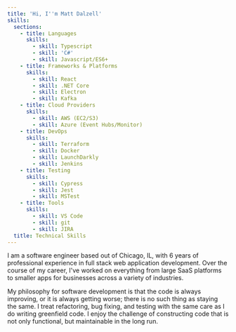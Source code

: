 ```yaml
---
title: 'Hi, I''m Matt Dalzell'
skills:
  sections:
    - title: Languages
      skills:
        - skill: Typescript
        - skill: 'C#'
        - skill: Javascript/ES6+
    - title: Frameworks & Platforms
      skills:
        - skill: React
        - skill: .NET Core
        - skill: Electron
        - skill: Kafka
    - title: Cloud Providers
      skills:
        - skill: AWS (EC2/S3)
        - skill: Azure (Event Hubs/Monitor)
    - title: DevOps
      skills:
        - skill: Terraform
        - skill: Docker
        - skill: LaunchDarkly
        - skill: Jenkins
    - title: Testing
      skills:
        - skill: Cypress
        - skill: Jest
        - skill: MSTest
    - title: Tools
      skills:
        - skill: VS Code
        - skill: git
        - skill: JIRA
  title: Technical Skills
---
```

I am a software engineer based out of Chicago, IL, with 6 years of
professional experience in full stack web application
development. Over the course of my career, I've worked on everything from
large SaaS platforms to smaller apps for businesses across a variety of
industries.

My philosophy for software development is that the code is always improving,
or it is always getting worse; there is no such thing as staying the same. I
treat refactoring, bug fixing, and testing with the same care as I do writing
greenfield code. I enjoy the challenge of constructing code that is not only
functional, but maintainable in the long run.
